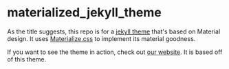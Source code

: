 # materialized_jekyll_theme

As the title suggests, this repo is for a [jekyll theme](http://jekyllrb.com) that's based on Material design. It uses [Materialize.css](http://materializecss.com) to implement its material goodness.

If you want to see the theme in action, check out [our website](http://www.enterthecrucible.co). It is based off of this theme.
